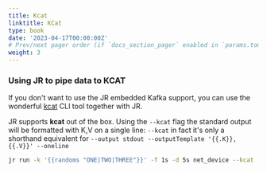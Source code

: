 ```yaml
---
title: Kcat
linktitle: KCat
type: book
date: '2023-04-17T00:00:00Z'
# Prev/next pager order (if `docs_section_pager` enabled in `params.toml`)
weight: 3
---
```


### Using JR to pipe data to **KCAT**

If you don't want to use the JR embedded Kafka support, you can use the wonderful [kcat](https://github.com/edenhill/kcat) 
CLI tool together with JR.

JR supports **kcat** out of the box. Using the `--kcat` flag the standard output will be formatted with K,V on a single line:
`--kcat` in fact it's only a shorthand equivalent for `--output stdout --outputTemplate '{{.K}},{{.V}}' --oneline`

```bash
jr run -k '{{randoms "ONE|TWO|THREE"}}' -f 1s -d 5s net_device --kcat | kcat -F kafka/config.properties -K , -P -t test
```
